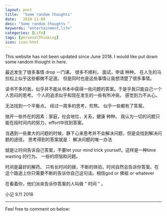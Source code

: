 ```yaml
---
layout: post
title:  "Some random thoughts"
date:   2018-11-09
desc: "Some random thoughts "
keywords: "entertainment,life"
categories: [Life]
tags: [personalThinking]
icon: icon-html
---
```


This website has not been updated since June 2018. I would like put down some random thought in here. 

最近发生了很多事情 drop 一门课。 很多不顺利， 面试，申请 种种。 在人生的马拉松上似乎这些都微不足道。 但是同时也是这些事情让我想清楚了很多事情。

读书不多的我，似乎并不能从书本中获得一些问题的答案。于是乎我只能自己一个人苦闷的思考。 个人的追求似乎和现在发生的一些有所冲突。 感觉到力不从心。

无法找到一个平衡点。 经过一周多的思考，煎熬。 似乎一些都有了答案。

抛开一些外在的因素：家庭，社会地位，关系，健康 种种。 我认为一切的问题只能在段时间内的努力，effort中找到答案。

当遇到一些重大的问题的时候，静下心来思考并不会解决问题，但是会找到解决问题的途径。 思考得到的答案就是： 解决问题的唯一办法

就是让时间告诉自己答案，不要let your mind trick yourself。这样是一种time wasting 的行为。 一些的烦恼和问题。

时间是最好的解药。 只有长时间的做，不断的体验，时间自然会告诉你答案。在这个路途上你只需要不断的告诉你自己这句话。相信god or 佛祖 or whatever

在看着你，他们派来告诉你答案的人叫做 " 时间 " 。

小记
9.11 2018

---

Feel free to comment on below: